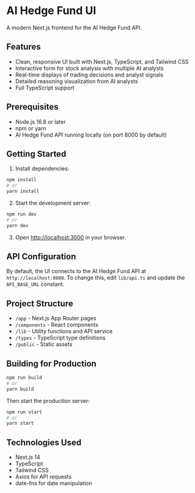 # AI Hedge Fund UI

A modern Next.js frontend for the AI Hedge Fund API.

## Features

- Clean, responsive UI built with Next.js, TypeScript, and Tailwind CSS
- Interactive form for stock analysis with multiple AI analysts
- Real-time displays of trading decisions and analyst signals
- Detailed reasoning visualization from AI analysts
- Full TypeScript support

## Prerequisites

- Node.js 16.8 or later
- npm or yarn
- AI Hedge Fund API running locally (on port 8000 by default)

## Getting Started

1. Install dependencies:

```bash
npm install
# or
yarn install
```

2. Start the development server:

```bash
npm run dev
# or
yarn dev
```

3. Open [http://localhost:3000](http://localhost:3000) in your browser.

## API Configuration

By default, the UI connects to the AI Hedge Fund API at `http://localhost:8000`. To change this, edit `lib/api.ts` and update the `API_BASE_URL` constant.

## Project Structure

- `/app` - Next.js App Router pages
- `/components` - React components
- `/lib` - Utility functions and API service
- `/types` - TypeScript type definitions
- `/public` - Static assets

## Building for Production

```bash
npm run build
# or
yarn build
```

Then start the production server:

```bash
npm run start
# or
yarn start
```

## Technologies Used

- Next.js 14
- TypeScript
- Tailwind CSS
- Axios for API requests
- date-fns for date manipulation